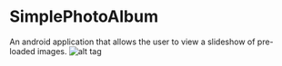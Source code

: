 SimplePhotoAlbum
================
An android application that allows the user to view a slideshow of pre-loaded images.
![alt tag](https://raw.github.com/CogBear/SimplePhotoAlbum/master/res/drawable-xxhdpi/pyramids.png)
